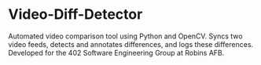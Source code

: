 # Video-Diff-Detector
Automated video comparison tool using Python and OpenCV. Syncs two video feeds, detects and annotates differences, and logs these differences. Developed for the 402 Software Engineering Group at Robins AFB.
